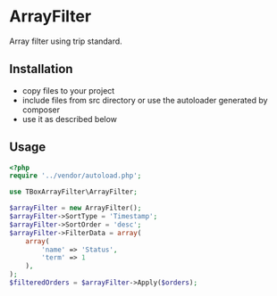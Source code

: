 ArrayFilter
===================

Array filter using trip standard. 

Installation
------------

* copy files to your project
* include files from src directory or use the autoloader generated by composer
* use it as described below


Usage
-----

```php
<?php
require '../vendor/autoload.php';

use TBoxArrayFilter\ArrayFilter;

$arrayFilter = new ArrayFilter();
$arrayFilter->SortType = 'Timestamp';
$arrayFilter->SortOrder = 'desc';
$arrayFilter->FilterData = array(
	array(
		'name' => 'Status',
		'term' => 1
	),
);
$filteredOrders = $arrayFilter->Apply($orders);


```
    


